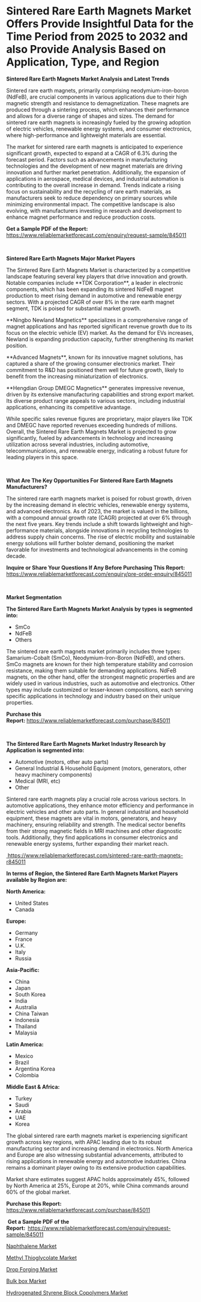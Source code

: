 <p><h1>Sintered Rare Earth Magnets Market Offers Provide Insightful Data for the Time Period from 2025 to 2032 and also Provide Analysis Based on Application, Type, and Region</h1></p><p><strong>Sintered Rare Earth Magnets Market Analysis and Latest Trends</strong></p>
<p><p>Sintered rare earth magnets, primarily comprising neodymium-iron-boron (NdFeB), are crucial components in various applications due to their high magnetic strength and resistance to demagnetization. These magnets are produced through a sintering process, which enhances their performance and allows for a diverse range of shapes and sizes. The demand for sintered rare earth magnets is increasingly fueled by the growing adoption of electric vehicles, renewable energy systems, and consumer electronics, where high-performance and lightweight materials are essential.</p><p>The market for sintered rare earth magnets is anticipated to experience significant growth, expected to expand at a CAGR of 6.3% during the forecast period. Factors such as advancements in manufacturing technologies and the development of new magnet materials are driving innovation and further market penetration. Additionally, the expansion of applications in aerospace, medical devices, and industrial automation is contributing to the overall increase in demand. Trends indicate a rising focus on sustainability and the recycling of rare earth materials, as manufacturers seek to reduce dependency on primary sources while minimizing environmental impact. The competitive landscape is also evolving, with manufacturers investing in research and development to enhance magnet performance and reduce production costs.</p></p>
<p><strong>Get a Sample PDF of the Report:&nbsp;</strong> <a href="https://www.reliablemarketforecast.com/enquiry/request-sample/845011?utm_campaign=1169&utm_medium=2&utm_source=Github&utm_content=ia&utm_term=01042025&utm_id=sintered-rare-earth-magnets">https://www.reliablemarketforecast.com/enquiry/request-sample/845011</a></p>
<p>&nbsp;</p>
<p><strong>Sintered Rare Earth Magnets Major Market Players</strong></p>
<p><p>The Sintered Rare Earth Magnets Market is characterized by a competitive landscape featuring several key players that drive innovation and growth. Notable companies include **TDK Corporation**, a leader in electronic components, which has been expanding its sintered NdFeB magnet production to meet rising demand in automotive and renewable energy sectors. With a projected CAGR of over 8% in the rare earth magnet segment, TDK is poised for substantial market growth.</p><p>**Ningbo Newland Magnetics** specializes in a comprehensive range of magnet applications and has reported significant revenue growth due to its focus on the electric vehicle (EV) market. As the demand for EVs increases, Newland is expanding production capacity, further strengthening its market position.</p><p>**Advanced Magnets**, known for its innovative magnet solutions, has captured a share of the growing consumer electronics market. Their commitment to R&D has positioned them well for future growth, likely to benefit from the increasing miniaturization of electronics.</p><p>**Hengdian Group DMEGC Magnetics** generates impressive revenue, driven by its extensive manufacturing capabilities and strong export market. Its diverse product range appeals to various sectors, including industrial applications, enhancing its competitive advantage.</p><p>While specific sales revenue figures are proprietary, major players like TDK and DMEGC have reported revenues exceeding hundreds of millions. Overall, the Sintered Rare Earth Magnets Market is projected to grow significantly, fueled by advancements in technology and increasing utilization across several industries, including automotive, telecommunications, and renewable energy, indicating a robust future for leading players in this space.</p></p>
<p>&nbsp;</p>
<p><strong>What Are The Key Opportunities For Sintered Rare Earth Magnets Manufacturers?</strong></p>
<p><p>The sintered rare earth magnets market is poised for robust growth, driven by the increasing demand in electric vehicles, renewable energy systems, and advanced electronics. As of 2023, the market is valued in the billions, with a compound annual growth rate (CAGR) projected at over 6% through the next five years. Key trends include a shift towards lightweight and high-performance materials, alongside innovations in recycling technologies to address supply chain concerns. The rise of electric mobility and sustainable energy solutions will further bolster demand, positioning the market favorable for investments and technological advancements in the coming decade.</p></p>
<p><strong>Inquire or Share Your Questions If Any Before Purchasing This Report:</strong> <a href="https://www.reliablemarketforecast.com/enquiry/pre-order-enquiry/845011?utm_campaign=1169&utm_medium=2&utm_source=Github&utm_content=ia&utm_term=01042025&utm_id=sintered-rare-earth-magnets">https://www.reliablemarketforecast.com/enquiry/pre-order-enquiry/845011</a></p>
<p>&nbsp;</p>
<p><strong>Market Segmentation</strong></p>
<p><strong>The Sintered Rare Earth Magnets Market Analysis by types is segmented into:</strong></p>
<p><ul><li>SmCo</li><li>NdFeB</li><li>Others</li></ul></p>
<p><p>The sintered rare earth magnets market primarily includes three types: Samarium-Cobalt (SmCo), Neodymium-Iron-Boron (NdFeB), and others. SmCo magnets are known for their high temperature stability and corrosion resistance, making them suitable for demanding applications. NdFeB magnets, on the other hand, offer the strongest magnetic properties and are widely used in various industries, such as automotive and electronics. Other types may include customized or lesser-known compositions, each serving specific applications in technology and industry based on their unique properties.</p></p>
<p><strong>Purchase this Report:&nbsp;</strong><a href="https://www.reliablemarketforecast.com/purchase/845011?utm_campaign=1169&utm_medium=2&utm_source=Github&utm_content=ia&utm_term=01042025&utm_id=sintered-rare-earth-magnets">https://www.reliablemarketforecast.com/purchase/845011</a></p>
<p>&nbsp;</p>
<p><strong>The Sintered Rare Earth Magnets Market Industry Research by Application is segmented into:</strong></p>
<p><ul><li>Automotive (motors, other auto parts)</li><li>General Industrial & Household Equipment (motors, generators, other heavy machinery components)</li><li>Medical (MRI, etc)</li><li>Other</li></ul></p>
<p><p>Sintered rare earth magnets play a crucial role across various sectors. In automotive applications, they enhance motor efficiency and performance in electric vehicles and other auto parts. In general industrial and household equipment, these magnets are vital in motors, generators, and heavy machinery, ensuring reliability and strength. The medical sector benefits from their strong magnetic fields in MRI machines and other diagnostic tools. Additionally, they find applications in consumer electronics and renewable energy systems, further expanding their market reach.</p></p>
<p><a href="https://www.reliablemarketforecast.com/sintered-rare-earth-magnets-r845011?utm_campaign=1169&utm_medium=2&utm_source=Github&utm_content=ia&utm_term=01042025&utm_id=sintered-rare-earth-magnets">&nbsp;https://www.reliablemarketforecast.com/sintered-rare-earth-magnets-r845011</a></p>
<p><strong>In terms of Region, the Sintered Rare Earth Magnets Market Players available by Region are:</strong></p>
<p>
    <p> <strong> North America: </strong>
        <ul>
            <li>United States</li>
            <li>Canada</li>
        </ul>
        </p> 
    <p> <strong> Europe: </strong>
        <ul>
            <li>Germany</li>
            <li>France</li>
            <li>U.K.</li>
            <li>Italy</li>
            <li>Russia</li>
        </ul>
        </p> 
    <p> <strong> Asia-Pacific: </strong>
        <ul>
            <li>China</li>
            <li>Japan</li>
            <li>South Korea</li>
            <li>India</li>
            <li>Australia</li>
            <li>China Taiwan</li>
            <li>Indonesia</li>
            <li>Thailand</li>
            <li>Malaysia</li>
        </ul>
        </p> 
    <p> <strong> Latin America: </strong>
        <ul>
            <li>Mexico</li>
            <li>Brazil</li>
            <li>Argentina Korea</li>
            <li>Colombia</li>
        </ul>
        </p> 
    <p> <strong> Middle East & Africa: </strong>
        <ul>
            <li>Turkey</li>
            <li>Saudi</li>
            <li>Arabia</li>
            <li>UAE</li>
            <li>Korea</li>
        </ul>
    </p>
    </p>
<p><p>The global sintered rare earth magnets market is experiencing significant growth across key regions, with APAC leading due to its robust manufacturing sector and increasing demand in electronics. North America and Europe are also witnessing substantial advancements, attributed to rising applications in renewable energy and automotive industries. China remains a dominant player owing to its extensive production capabilities. </p><p>Market share estimates suggest APAC holds approximately 45%, followed by North America at 25%, Europe at 20%, while China commands around 60% of the global market.</p></p>
<p><strong>Purchase this Report: </strong><a href="https://www.reliablemarketforecast.com/purchase/845011?utm_campaign=1169&utm_medium=2&utm_source=Github&utm_content=ia&utm_term=01042025&utm_id=sintered-rare-earth-magnets">https://www.reliablemarketforecast.com/purchase/845011</a></p>
<p>&nbsp;<strong>Get a Sample PDF of the Report:&nbsp;&nbsp;</strong><a href="https://www.reliablemarketforecast.com/enquiry/request-sample/845011?utm_campaign=1169&utm_medium=2&utm_source=Github&utm_content=ia&utm_term=01042025&utm_id=sintered-rare-earth-magnets">https://www.reliablemarketforecast.com/enquiry/request-sample/845011</a></p>
<p><strong></strong></p>
<p><p><a href="https://github.com/enieyfabius/Market-Research-Report-List-1/blob/main/naphthalene-market.md?utm_campaign=1169&utm_medium=2&utm_source=Github&utm_content=ia&utm_term=01042025&utm_id=sintered-rare-earth-magnets">Naphthalene Market</a></p><p><a href="https://github.com/lontohhikma/Market-Research-Report-List-1/blob/main/methyl-thioglycolate-market.md?utm_campaign=1169&utm_medium=2&utm_source=Github&utm_content=ia&utm_term=01042025&utm_id=sintered-rare-earth-magnets">Methyl Thioglycolate Market</a></p><p><a href="https://github.com/payareganiou/Market-Research-Report-List-1/blob/main/drop-forging-market.md?utm_campaign=1169&utm_medium=2&utm_source=Github&utm_content=ia&utm_term=01042025&utm_id=sintered-rare-earth-magnets">Drop Forging Market</a></p><p><a href="https://github.com/steegeneat/Market-Research-Report-List-1/blob/main/bulk-box-market.md?utm_campaign=1169&utm_medium=2&utm_source=Github&utm_content=ia&utm_term=01042025&utm_id=sintered-rare-earth-magnets">Bulk box Market</a></p><p><a href="https://github.com/milievkulov/Market-Research-Report-List-1/blob/main/hydrogenated-styrene-block-copolymers-market.md?utm_campaign=1169&utm_medium=2&utm_source=Github&utm_content=ia&utm_term=01042025&utm_id=sintered-rare-earth-magnets">Hydrogenated Styrene Block Copolymers Market</a></p></p>
